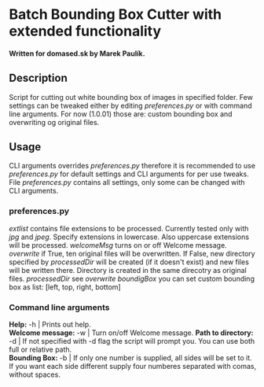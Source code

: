 # Batch Bounding Box Cutter with extended functionality
#### Written for domased.sk by Marek Paulík.

## Description
Script for cutting out white bounding box of images in specified folder.
Few settings can be tweaked either by editing _preferences.py_ or with command line arguments.
For now (1.0.01) those are: custom bounding box and overwriting og original files.

## Usage
CLI arguments overrides _preferences.py_ therefore it is recommended to use _preferences.py_ for default settings and CLI arguments for per use tweaks.  
File _preferences.py_ contains all settings, only some can be changed with CLI arguments.

### preferences.py
_extlist_ contains file extensions to be processed. Currently tested only with _jpg_ and _jpeg_. Specify extensions in lowercase. Also uppercase extensions will be processed.
_welcomeMsg_ turns on or off Welcome message.
_overwrite_ if True, ten original files will be overwritten. If False, new directory specified by _processedDir_ will be created (if it doesn't exist) and new files will be written there. Directory is created in the same direcotry as original files.
_processedDir_ see _overwrite_
_boundigBox_ you can set custom bounding box as list: \[left, top, right, bottom\]

### Command line arguments
**Help:** -h | Prints out help.  
**Welcome message:** -w | Turn on/off Welcome message.
**Path to directory:** -d | If not specified with -d flag the script will prompt you. You can use both full or relative path.  
**Bounding Box:** -b | If only one number is supplied, all sides will be set to it. If you want each side different supply four numberes separated with comas, without spaces.
